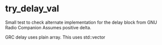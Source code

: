 # try\_delay\_val

Small test to check alternate implementation for the delay block from GNU Radio Companion
Assumes positive delta.

GRC delay uses plain array. This uses std::vector
